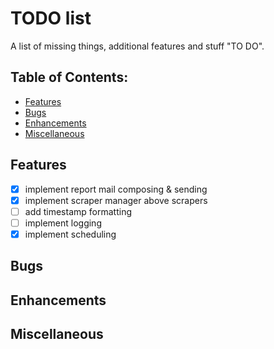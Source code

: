# TODO list

A list of missing things, additional features and stuff "TO DO".

## Table of Contents:

- [Features](#features)
- [Bugs](#bugs)
- [Enhancements](#enhancements)
- [Miscellaneous](#miscellaneous)

## Features

- [x] implement report mail composing & sending
- [x] implement scraper manager above scrapers
- [ ] add timestamp formatting
- [ ] implement logging
- [x] implement scheduling

## Bugs

## Enhancements

## Miscellaneous